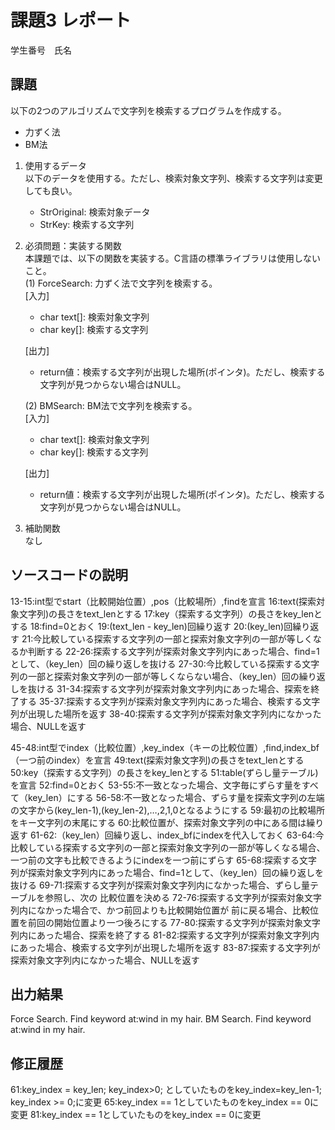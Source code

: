 # 課題3 レポート
学生番号　氏名


## 課題  

以下の2つのアルゴリズムで文字列を検索するプログラムを作成する。  
- 力ずく法
- BM法

1. 使用するデータ  
以下のデータを使用する。ただし、検索対象文字列、検索する文字列は変更しても良い。  
    - StrOriginal: 検索対象データ
    - StrKey: 検索する文字列

2. 必須問題：実装する関数  
本課題では、以下の関数を実装する。C言語の標準ライブラリは使用しないこと。  
    (1) ForceSearch: 力ずく法で文字列を検索する。  
    [入力]  
    - char text[]: 検索対象文字列  
    - char key[]: 検索する文字列  

    [出力]  
    - return値：検索する文字列が出現した場所(ポインタ)。ただし、検索する文字列が見つからない場合はNULL。  

    (2) BMSearch: BM法で文字列を検索する。  
    [入力]  
    - char text[]: 検索対象文字列  
    - char key[]: 検索する文字列  
 
    [出力]  
    - return値：検索する文字列が出現した場所(ポインタ)。ただし、検索する文字列が見つからない場合はNULL。  

3. 補助関数  
なし

## ソースコードの説明
13-15:int型でstart（比較開始位置）,pos（比較場所）,findを宣言
16:text(探索対象文字列)の長さをtext_lenとする
17:key（探索する文字列）の長さをkey_lenとする
18:find=0とおく
19:(text_len - key_len)回繰り返す
20:(key_len)回繰り返す
21:今比較している探索する文字列の一部と探索対象文字列の一部が等しくなるか判断する
22-26:探索する文字列が探索対象文字列内にあった場合、find=1として、（key_len）回の繰り返しを抜ける
27-30:今比較している探索する文字列の一部と探索対象文字列の一部が等しくならない場合、（key_len）回の繰り返しを抜ける
31-34:探索する文字列が探索対象文字列内にあった場合、探索を終了する
35-37:探索する文字列が探索対象文字列内にあった場合、検索する文字列が出現した場所を返す
38-40:探索する文字列が探索対象文字列内になかった場合、NULLを返す

45-48:int型でindex（比較位置）,key_index（キーの比較位置）,find,index_bf（一つ前のindex）を宣言
49:text(探索対象文字列)の長さをtext_lenとする
50:key（探索する文字列）の長さをkey_lenとする
51:table(ずらし量テーブル)を宣言
52:find=0とおく
53-55:不⼀致となった場合、⽂字毎にずらす量をすべて（key_len）にする
56-58:不⼀致となった場合、ずらす量を探索文字列の左端の文字から(key_len-1),(key_len-2),…,2,1,0となるようにする
59:最初の⽐較場所をキー⽂字列の末尾にする
60:⽐較位置が、探索対象⽂字列の中にある間は繰り返す
61-62:（key_len）回繰り返し、index_bfにindexを代入しておく
63-64:今比較している探索する文字列の一部と探索対象文字列の一部が等しくなる場合、一つ前の文字も比較できるようにindexを一つ前にずらす
65-68:探索する文字列が探索対象文字列内にあった場合、find=1として、（key_len）回の繰り返しを抜ける
69-71:探索する文字列が探索対象文字列内になかった場合、ずらし量テーブルを参照し、次の
⽐較位置を決める
72-76:探索する文字列が探索対象文字列内になかった場合で、かつ前回よりも⽐較開始位置が
前に戻る場合、⽐較位置を前回の開始位置より⼀つ後ろにする
77-80:探索する文字列が探索対象文字列内にあった場合、探索を終了する
81-82:探索する文字列が探索対象文字列内にあった場合、検索する文字列が出現した場所を返す
83-87:探索する文字列が探索対象文字列内になかった場合、NULLを返す


## 出力結果

Force Search. Find keyword at:wind in my hair.
BM Search. Find keyword at:wind in my hair.

## 修正履歴
61:key_index = key_len; key_index>0; としていたものをkey_index=key_len-1; key_index >= 0;に変更
65:key_index == 1としていたものをkey_index == 0に変更
81:key_index == 1としていたものをkey_index == 0に変更

